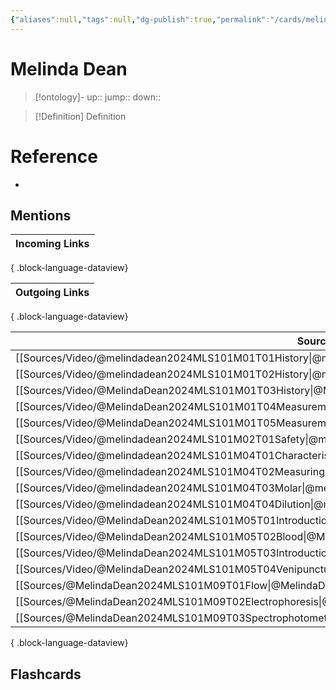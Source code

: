 ```yaml
---
{"aliases":null,"tags":null,"dg-publish":true,"permalink":"/cards/melinda-dean/","dgPassFrontmatter":true}
---
```


# Melinda Dean

> [!ontology]-
> up:: 
> jump:: 
> down:: 

> [!Definition] Definition

# Reference

- 

## Mentions

| Incoming Links |
| -------------- |

{ .block-language-dataview}

| Outgoing Links |
| -------------- |

{ .block-language-dataview}

| Sources                                                                                                       |
| ------------------------------------------------------------------------------------------------------------- |
| [[Sources/Video/@melindadean2024MLS101M01T01History\|@melindadean2024MLS101M01T01History]]                 |
| [[Sources/Video/@melindadean2024MLS101M01T02History\|@melindadean2024MLS101M01T02History]]                 |
| [[Sources/Video/@MelindaDean2024MLS101M01T03History\|@MelindaDean2024MLS101M01T03History]]                 |
| [[Sources/Video/@MelindaDean2024MLS101M01T04Measurements\|@MelindaDean2024MLS101M01T04Measurements]]       |
| [[Sources/Video/@MelindaDean2024MLS101M01T05Measurements\|@MelindaDean2024MLS101M01T05Measurements]]       |
| [[Sources/Video/@melindadean2024MLS101M02T01Safety\|@melindadean2024MLS101M02T01Safety]]                   |
| [[Sources/Video/@melindadean2024MLS101M04T01Characteristics\|@melindadean2024MLS101M04T01Characteristics]] |
| [[Sources/Video/@melindadean2024MLS101M04T02Measuring\|@melindadean2024MLS101M04T02Measuring]]             |
| [[Sources/Video/@melindadean2024MLS101M04T03Molar\|@melindadean2024MLS101M04T03Molar]]                     |
| [[Sources/Video/@melindadean2024MLS101M04T04Dilution\|@melindadean2024MLS101M04T04Dilution]]               |
| [[Sources/Video/@MelindaDean2024MLS101M05T01Introduction\|@MelindaDean2024MLS101M05T01Introduction]]       |
| [[Sources/Video/@MelindaDean2024MLS101M05T02Blood\|@MelindaDean2024MLS101M05T02Blood]]                     |
| [[Sources/Video/@MelindaDean2024MLS101M05T03Introduction\|@MelindaDean2024MLS101M05T03Introduction]]       |
| [[Sources/Video/@MelindaDean2024MLS101M05T04Venipuncture\|@MelindaDean2024MLS101M05T04Venipuncture]]       |
| [[Sources/@MelindaDean2024MLS101M09T01Flow\|@MelindaDean2024MLS101M09T01Flow]]                             |
| [[Sources/@MelindaDean2024MLS101M09T02Electrophoresis\|@MelindaDean2024MLS101M09T02Electrophoresis]]       |
| [[Sources/@MelindaDean2024MLS101M09T03Spectrophotometer\|@MelindaDean2024MLS101M09T03Spectrophotometer]]   |

{ .block-language-dataview}

## Flashcards